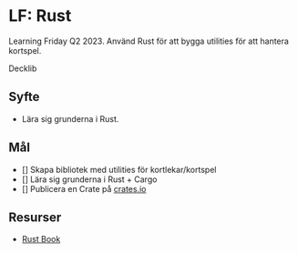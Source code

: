 # LF: Rust

Learning Friday Q2 2023.
Använd Rust för att bygga utilities för att hantera kortspel.

Decklib

## Syfte

- Lära sig grunderna i Rust.

## Mål

- [] Skapa bibliotek med utilities för kortlekar/kortspel
- [] Lära sig grunderna i Rust + Cargo
- [] Publicera en Crate på [crates.io](https://crates.io/)

## Resurser

- [Rust Book](https://doc.rust-lang.org/book/)
